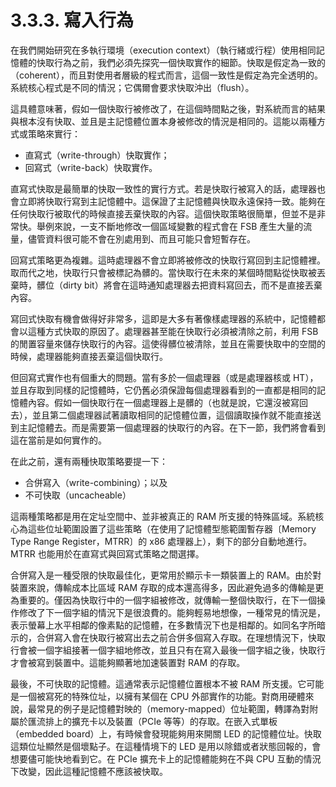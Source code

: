 # 3.3.3. 寫入行為

在我們開始研究在多執行環境（execution context）（執行緒或行程）使用相同記憶體的快取行為之前，我們必須先探究一個快取實作的細節。快取是假定為一致的（coherent），而且對使用者層級的程式而言，這個一致性是假定為完全透明的。系統核心程式是不同的情況；它偶爾會要求快取沖出（flush）。

這具體意味著，假如一個快取行被修改了，在這個時間點之後，對系統而言的結果與根本沒有快取、並且是主記憶體位置本身被修改的情況是相同的。這能以兩種方式或策略來實行：

* 直寫式（write-through）快取實作；
* 回寫式（write-back）快取實作。

直寫式快取是最簡單的快取一致性的實行方式。若是快取行被寫入的話，處理器也會立即將快取行寫到主記憶體中。這保證了主記憶體與快取永遠保持一致。能夠在任何快取行被取代的時候直接丟棄快取的內容。這個快取策略很簡單，但並不是非常快。舉例來說，一支不斷地修改一個區域變數的程式會在 FSB 產生大量的流量，儘管資料很可能不會在別處用到、而且可能只會短暫存在。

回寫式策略更為複雜。這時處理器不會立即將被修改的快取行寫回到主記憶體裡。取而代之地，快取行只會被標記為髒的。當快取行在未來的某個時間點從快取被丟棄時，髒位（dirty bit）將會在這時通知處理器去把資料寫回去，而不是直接丟棄內容。

寫回式快取有機會做得好非常多，這即是大多有著像樣處理器的系統中，記憶體都會以這種方式快取的原因了。處理器甚至能在快取行必須被清除之前，利用 FSB 的閒置容量來儲存快取行的內容。這使得髒位被清除，並且在需要快取中的空間的時候，處理器能夠直接丟棄這個快取行。

但回寫式實作也有個重大的問題。當有多於一個處理器（或是處理器核或 HT），並且存取到同樣的記憶體時，它仍舊必須保證每個處理器看到的一直都是相同的記憶體內容。假如一個快取行在一個處理器上是髒的（也就是說，它還沒被寫回去），並且第二個處理器試著讀取相同的記憶體位置，這個讀取操作就不能直接送到主記憶體去。而是需要第一個處理器的快取行的內容。在下一節，我們將會看到這在當前是如何實作的。

在此之前，還有兩種快取策略要提一下：

* 合併寫入（write-combining）；以及
* 不可快取（uncacheable）

這兩種策略都是用在定址空間中、並非被真正的 RAM 所支援的特殊區域。系統核心為這些位址範圍設置了這些策略（在使用了記憶體型態範圍暫存器〔Memory Type Range Register，MTRR〕的 x86 處理器上），剩下的部分自動地進行。MTRR 也能用於在直寫式與回寫式策略之間選擇。

合併寫入是一種受限的快取最佳化，更常用於顯示卡一類裝置上的 RAM。由於對裝置來說，傳輸成本比區域 RAM 存取的成本還高得多，因此避免過多的傳輸是更為重要的。僅因為快取行中的一個字組被修改，就傳輸一整個快取行，在下一個操作修改了下一個字組的情況下是很浪費的。能夠輕易地想像，一種常見的情況是，表示螢幕上水平相鄰的像素點的記憶體，在多數情況下也是相鄰的。如同名字所暗示的，合併寫入會在快取行被寫出去之前合併多個寫入存取。在理想情況下，快取行會被一個字組接著一個字組地修改，並且只有在寫入最後一個字組之後，快取行才會被寫到裝置中。這能夠顯著地加速裝置對 RAM 的存取。

最後，不可快取的記憶體。這通常表示記憶體位置根本不被 RAM 所支援。它可能是一個被寫死的特殊位址，以擁有某個在 CPU 外部實作的功能。對商用硬體來說，最常見的例子是記憶體對映的（memory-mapped）位址範圍，轉譯為對附屬於匯流排上的擴充卡以及裝置（PCIe 等等）的存取。在嵌入式單板（embedded board）上，有時候會發現能夠用來開關 LED 的記憶體位址。快取這類位址顯然是個壞點子。在這種情境下的 LED 是用以除錯或者狀態回報的，會想要儘可能快地看到它。在 PCIe 擴充卡上的記憶體能夠在不與 CPU 互動的情況下改變，因此這種記憶體不應該被快取。


